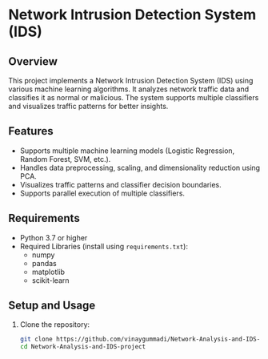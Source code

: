 # Network Intrusion Detection System (IDS)

## Overview
This project implements a Network Intrusion Detection System (IDS) using various machine learning algorithms. It analyzes network traffic data and classifies it as normal or malicious. The system supports multiple classifiers and visualizes traffic patterns for better insights.

## Features
- Supports multiple machine learning models (Logistic Regression, Random Forest, SVM, etc.).
- Handles data preprocessing, scaling, and dimensionality reduction using PCA.
- Visualizes traffic patterns and classifier decision boundaries.
- Supports parallel execution of multiple classifiers.

## Requirements
- Python 3.7 or higher
- Required Libraries (install using `requirements.txt`):
  - numpy
  - pandas
  - matplotlib
  - scikit-learn

## Setup and Usage
1. Clone the repository:
   ```bash
   git clone https://github.com/vinaygummadi/Network-Analysis-and-IDS-project
   cd Network-Analysis-and-IDS-project

